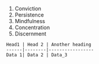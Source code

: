 1. Conviction
2. Persistence
3. Mindfulness
4. Concentration
5. Discernment


```
Head1 | Head 2 | Another heading
------|--------|-----------------
Data 1| Data 2 | Data_3
```
